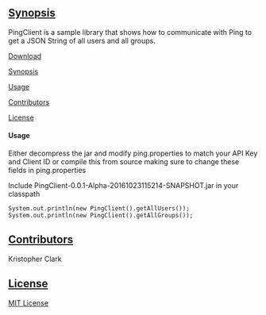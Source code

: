 ## [Synopsis](#synopsis)

PingClient is a sample library that shows how to communicate with Ping to get a JSON String of all users and all groups.

[Download](https://github.com/kclark-jenkins/PingCalls/releases)

[Synopsis](#synopsis)

[Usage](#usage)

[Contributors](#contributors)

[License](#license)

#### Usage

Either decompress the jar and modify ping.properties to match your API Key and Client ID or compile this from source making sure to change these fields in ping.properties

Include PingClient-0.0.1-Alpha-20161023115214-SNAPSHOT.jar in your classpath

```
System.out.println(new PingClient().getAllUsers());
System.out.println(new PingClient().getAllGroups());
```

## [Contributors](#contributors)

Kristopher Clark

## [License](#license)

[MIT License](https://github.com/kclark-jenkins/OTCookbook/blob/master/LICENSE)